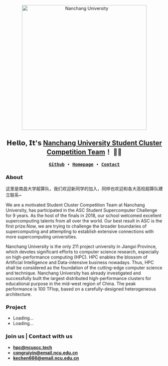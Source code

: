 <p align="center">
    <img alt="Nanchang University" src="https://cdnjson.com/images/2023/04/14/NanchangUniversity.png" height="400">
</p>

<h2 align="center"> 𝗛𝗲𝗹𝗹𝗼, 𝗜𝘁'𝘀 <a href="https://hpc.ncuscc.tech">Nanchang University Student Cluster Competition Team</a>！ 👨‍💻 </h2>

<p align="center">
  <samp>
    <a href="https://github.com/NCUSCC"><b>Github</b></a> ∙ 
    <a href="https://hpc.ncuscc.tech"><b>Homepage</b></a> ∙
      <a href="https://hpc.ncuscc.tech/contact"><b>Contact</b></a> 
  </samp>
</p>

### 𝗔𝗯𝗼𝘂𝘁

这里是南昌大学超算队，我们欢迎新同学的加入，同样也欢迎和各大高校超算队建立联系~

We are a motivated Student Cluster Competition Team at Nanchang University, has participated in the ASC Student Supercomputer Challenge for 9 years. As the host of the finals in 2018, our school welcomed excellent supercomputing talents from all over the world. Our best result in ASC is the first prize.Now, we are trying to challenge the broader boundaries of supercomputing and attempting to establish extensive connections with more supercomputing universities.

Nanchang University is the only 211 project university in Jiangxi Province, which devotes significant efforts to computer science research, especially on high-performance computing (HPC). HPC enables the blossom of Artificial Intelligence and Data-intensive business nowadays. Thus, HPC shall be considered as the foundation of the cutting-edge computer science and technique. Nanchang University has already investigated and successfully built the largest distributed high-performance clusters for educational purpose in the mid-west region of China. The peak performance is 100 TFlop, based on a carefully-designed heterogeneous architecture.

### 𝗣𝗿𝗼𝗷𝗲𝗰𝘁

- Loading...
- Loading...

### 𝗝𝗼𝗶𝗻 𝘂𝘀 | 𝗖𝗼𝗻𝘁𝗮𝗰𝘁 𝘄𝗶𝘁𝗵 𝘂𝘀

- [**hpc@ncuscc.tech**](mailto:hpc@ncuscc.tech)
- [**congruiyin@email.ncu.edu.cn**](mailto:congruiyin@email.ncu.edu.cn)
- [**kechen666@email.ncu.edu.cn**](mailto:kechen666@email.ncu.edu.cn)
